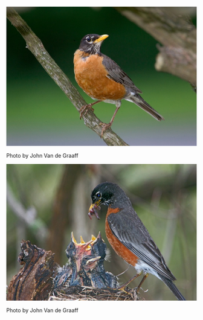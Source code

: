 ![American Robin](../images/VA-1a.jpg)

Photo by John Van de Graaff

![American Robin with young](../images/VA-1b.jpg)

Photo by John Van de Graaff
